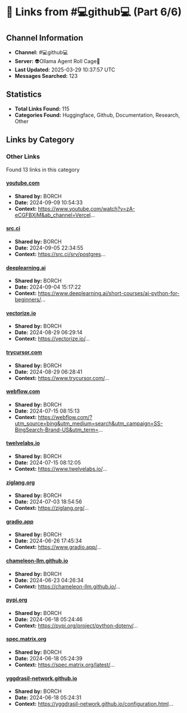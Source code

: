 # 🔗 Links from #💻github💻 (Part 6/6)

## Channel Information
- **Channel:** #💻github💻
- **Server:** 👽Ollama Agent Roll Cage🧙
- **Last Updated:** 2025-03-29 10:37:57 UTC
- **Messages Searched:** 123

## Statistics
- **Total Links Found:** 115
- **Categories Found:** Huggingface, Github, Documentation, Research, Other

## Links by Category

### Other Links
Found 13 links in this category

#### [youtube.com](https://www.youtube.com/watch?v=zA-eCGFBXjM&ab_channel=Vercel)
- **Shared by:** BORCH
- **Date:** 2024-09-09 10:54:33
- **Context:** https://www.youtube.com/watch?v=zA-eCGFBXjM&ab_channel=Vercel...

#### [src.ci](https://src.ci/srv/postgres)
- **Shared by:** BORCH
- **Date:** 2024-09-05 22:34:55
- **Context:** https://src.ci/srv/postgres...

#### [deeplearning.ai](https://www.deeplearning.ai/short-courses/ai-python-for-beginners/)
- **Shared by:** BORCH
- **Date:** 2024-09-04 15:17:22
- **Context:** https://www.deeplearning.ai/short-courses/ai-python-for-beginners/...

#### [vectorize.io](https://vectorize.io/)
- **Shared by:** BORCH
- **Date:** 2024-08-29 06:29:14
- **Context:** https://vectorize.io/...

#### [trycursor.com](https://www.trycursor.com/)
- **Shared by:** BORCH
- **Date:** 2024-08-29 06:28:41
- **Context:** https://www.trycursor.com/...

#### [webflow.com](https://webflow.com/?utm_source=bing&utm_medium=search&utm_campaign=SS-BingSearch-Brand-US&utm_term=kwd-73530194060747:loc-190_webflow_e___&msclkid=bce646dda32c102b16fd2049797bd9a3&utm_content=Webflow)
- **Shared by:** BORCH
- **Date:** 2024-07-15 08:15:13
- **Context:** https://webflow.com/?utm_source=bing&utm_medium=search&utm_campaign=SS-BingSearch-Brand-US&utm_term=...

#### [twelvelabs.io](https://www.twelvelabs.io/)
- **Shared by:** BORCH
- **Date:** 2024-07-15 08:12:05
- **Context:** https://www.twelvelabs.io/...

#### [ziglang.org](https://ziglang.org/)
- **Shared by:** BORCH
- **Date:** 2024-07-03 18:54:56
- **Context:** https://ziglang.org/...

#### [gradio.app](https://www.gradio.app/)
- **Shared by:** BORCH
- **Date:** 2024-06-26 17:45:34
- **Context:** https://www.gradio.app/...

#### [chameleon-llm.github.io](https://chameleon-llm.github.io/)
- **Shared by:** BORCH
- **Date:** 2024-06-23 04:26:34
- **Context:** https://chameleon-llm.github.io/...

#### [pypi.org](https://pypi.org/project/python-dotenv/)
- **Shared by:** BORCH
- **Date:** 2024-06-18 05:24:46
- **Context:** https://pypi.org/project/python-dotenv/...

#### [spec.matrix.org](https://spec.matrix.org/latest/)
- **Shared by:** BORCH
- **Date:** 2024-06-18 05:24:39
- **Context:** https://spec.matrix.org/latest/...

#### [yggdrasil-network.github.io](https://yggdrasil-network.github.io/configuration.html)
- **Shared by:** BORCH
- **Date:** 2024-06-18 05:24:31
- **Context:** https://yggdrasil-network.github.io/configuration.html...


